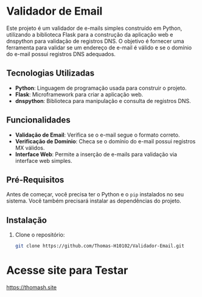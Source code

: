 # Validador de Email

Este projeto é um validador de e-mails simples construído em Python, utilizando a biblioteca Flask para a construção da aplicação web e dnspython para validação de registros DNS. O objetivo é fornecer uma ferramenta para validar se um endereço de e-mail é válido e se o domínio do e-mail possui registros DNS adequados.

## Tecnologias Utilizadas

- **Python**: Linguagem de programação usada para construir o projeto.
- **Flask**: Microframework para criar a aplicação web.
- **dnspython**: Biblioteca para manipulação e consulta de registros DNS.

## Funcionalidades

- **Validação de Email**: Verifica se o e-mail segue o formato correto.
- **Verificação de Domínio**: Checa se o domínio do e-mail possui registros MX válidos.
- **Interface Web**: Permite a inserção de e-mails para validação via interface web simples.

## Pré-Requisitos

Antes de começar, você precisa ter o Python e o `pip` instalados no seu sistema. Você também precisará instalar as dependências do projeto.

## Instalação

1. Clone o repositório:

   ```bash
   git clone https://github.com/Thomas-H10102/Validador-Email.git

# Acesse site para Testar
https://thomash.site
